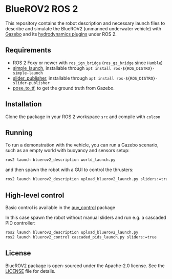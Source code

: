 # BlueROV2 ROS 2

This repository contains the robot description and necessary launch files to describe and simulate the BlueROV2 (unmanned underwater vehicle) with [Gazebo](https://gazebosim.org/home) and its [hydrodynamics plugins](https://gazebosim.org/api/gazebo/6.1/underwater_vehicles.html) under ROS 2.


## Requirements

- ROS 2 Foxy or newer with `ros_ign_bridge` (`ros_gz_bridge` since `Humble`)
- [simple_launch](https://github.com/oKermorgant/simple_launch), installable through `apt install ros-${ROS_DISTRO}-simple-launch`
- [slider_publisher](https://github.com/oKermorgant/slider_publisher), installable through `apt install ros-${ROS_DISTRO}-slider-publisher`
- [pose_to_tf](https://github.com/oKermorgant/pose_to_tf), to get the ground truth from Gazebo.

## Installation 

Clone the package in your ROS 2 workspace `src` and compile with `colcon`

## Running 

To run a demonstration with the vehicle, you can run a Gazebo scenario, such as an empty world with buoyancy and sensors setup:

```bash
ros2 launch bluerov2_description world_launch.py
```

and then spawn the robot with a GUI to control the thrusters:

```bash
ros2 launch bluerov2_description upload_bluerov2_launch.py sliders:=true
```

## High-level control

Basic control is available in the [auv_control](https://github.com/CentraleNantesROV/auv_control) package

In this case spawn the robot without manual sliders and run e.g. a cascaded PID controller:

```bash
ros2 launch bluerov2_description upload_bluerov2_launch.py
ros2 launch bluerov2_control cascaded_pids_launch.py sliders:=true
```


## License

BlueROV2 package is open-sourced under the Apache-2.0 license. See the
[LICENSE](LICENSE) file for details.
